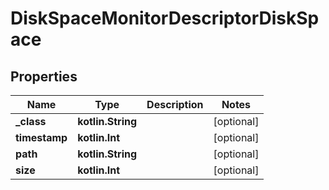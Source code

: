 
# DiskSpaceMonitorDescriptorDiskSpace

## Properties
Name | Type | Description | Notes
------------ | ------------- | ------------- | -------------
**_class** | **kotlin.String** |  |  [optional]
**timestamp** | **kotlin.Int** |  |  [optional]
**path** | **kotlin.String** |  |  [optional]
**size** | **kotlin.Int** |  |  [optional]



